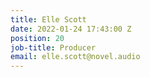```yaml
---
title: Elle Scott
date: 2022-01-24 17:43:00 Z
position: 20
job-title: Producer
email: elle.scott@novel.audio
---
```


